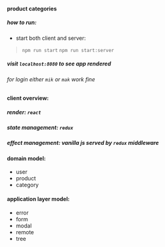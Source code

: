 #### product categories

##### how to run:
* start both client and server:
> `npm run start`
> `npm run start:server`

##### visit `localhost:8080` to see app rendered

###### for login either `mik` or `mak` work fine

#### client overview:

##### render: `react`

##### state management: `redux`

##### effect management: vanilla js served by `redux` middleware

#### domain model:
* user
* product
* category

#### application layer model:
* error
* form
* modal
* remote
* tree
